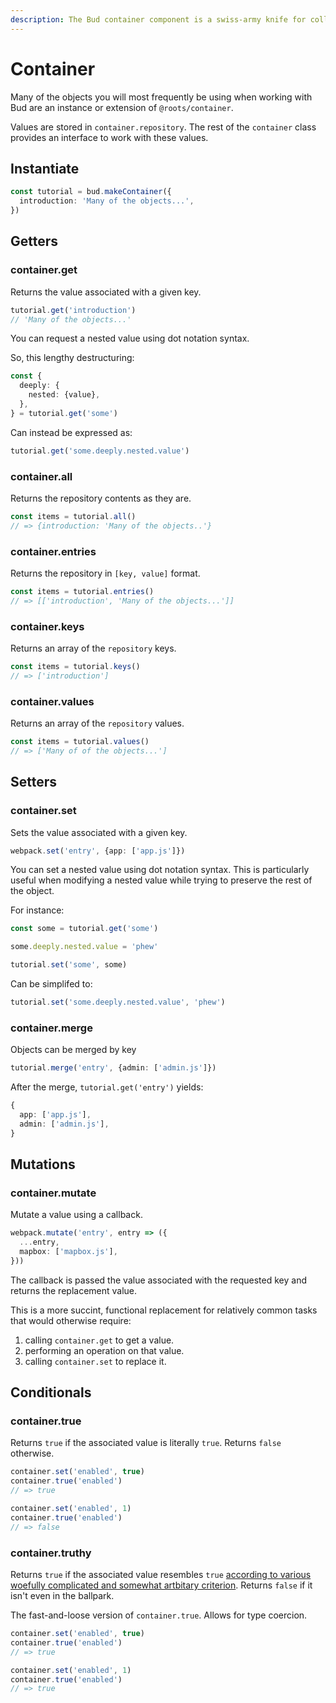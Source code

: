 ```yaml
---
description: The Bud container component is a swiss-army knife for collecting and manipulating data.
---
```


# Container

Many of the objects you will most frequently be using when working with Bud are an instance or extension of `@roots/container`.

Values are stored in `container.repository`. The rest of the `container` class provides an interface to work with these values.

## Instantiate

```ts
const tutorial = bud.makeContainer({
  introduction: 'Many of the objects...',
})
```

## Getters

### container.get

Returns the value associated with a given key.

```ts
tutorial.get('introduction')
// 'Many of the objects...'
```

You can request a nested value using dot notation syntax.

So, this lengthy destructuring:

```ts
const {
  deeply: {
    nested: {value},
  },
} = tutorial.get('some')
```

Can instead be expressed as:

```ts
tutorial.get('some.deeply.nested.value')
```

### container.all

Returns the repository contents as they are.

```ts
const items = tutorial.all()
// => {introduction: 'Many of the objects..'}
```

### container.entries

Returns the repository in `[key, value]` format.

```ts
const items = tutorial.entries()
// => [['introduction', 'Many of the objects...']]
```

### container.keys

Returns an array of the `repository` keys.

```ts
const items = tutorial.keys()
// => ['introduction']
```

### container.values

Returns an array of the `repository` values.

```ts
const items = tutorial.values()
// => ['Many of of the objects...']
```

## Setters

### container.set

Sets the value associated with a given key.

```ts
webpack.set('entry', {app: ['app.js']})
```

You can set a nested value using dot notation syntax. This is particularly useful when modifying a nested value while trying to preserve the rest of the object.

For instance:

```ts
const some = tutorial.get('some')

some.deeply.nested.value = 'phew'

tutorial.set('some', some)
```

Can be simplifed to:

```ts
tutorial.set('some.deeply.nested.value', 'phew')
```

### container.merge

Objects can be merged by key

```ts
tutorial.merge('entry', {admin: ['admin.js']})
```

After the merge, `tutorial.get('entry')` yields:

```ts
{
  app: ['app.js'],
  admin: ['admin.js'],
}
```

## Mutations

### container.mutate

Mutate a value using a callback.

```ts
webpack.mutate('entry', entry => ({
  ...entry,
  mapbox: ['mapbox.js'],
}))
```

The callback is passed the value associated with the requested key and returns the replacement value.

This is a more succint, functional replacement for relatively common tasks that would otherwise require:

1. calling `container.get` to get a value.
2. performing an operation on that value.
3. calling `container.set` to replace it.

## Conditionals

### container.true

Returns `true` if the associated value is literally `true`. Returns `false` otherwise.

```ts
container.set('enabled', true)
container.true('enabled')
// => true
```

```ts
container.set('enabled', 1)
container.true('enabled')
// => false
```

### container.truthy

Returns `true` if the associated value resembles `true` [according to various woefully complicated and somewhat artbitary criterion](https://developer.mozilla.org/en-US/docs/Glossary/Truthy). Returns `false` if it isn't even in the ballpark.

The fast-and-loose version of `container.true`. Allows for type coercion.

```ts
container.set('enabled', true)
container.true('enabled')
// => true
```

```ts
container.set('enabled', 1)
container.true('enabled')
// => true
```
